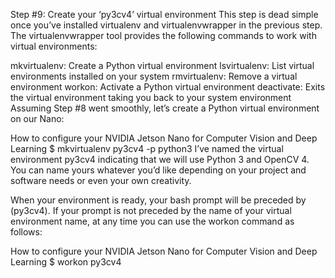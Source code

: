 Step #9: Create your ‘py3cv4’ virtual environment
This step is dead simple once you’ve installed virtualenv and virtualenvwrapper in the previous step. The virtualenvwrapper tool provides the following commands to work with virtual environments:

mkvirtualenv: Create a Python virtual environment
lsvirtualenv: List virtual environments installed on your system
rmvirtualenv: Remove a virtual environment
workon: Activate a Python virtual environment
deactivate: Exits the virtual environment taking you back to your system environment
Assuming Step #8 went smoothly, let’s create a Python virtual environment on our Nano:

How to configure your NVIDIA Jetson Nano for Computer Vision and Deep Learning
$ mkvirtualenv py3cv4 -p python3
I’ve named the virtual environment py3cv4 indicating that we will use Python 3 and OpenCV 4. You can name yours whatever you’d like depending on your project and software needs or even your own creativity.

When your environment is ready, your bash prompt will be preceded by (py3cv4). If your prompt is not preceded by the name of your virtual environment name, at any time you can use the workon command as follows:

How to configure your NVIDIA Jetson Nano for Computer Vision and Deep Learning
$ workon py3cv4
